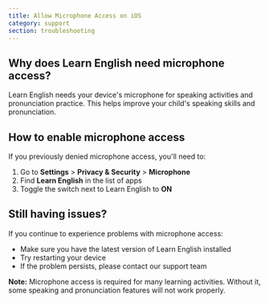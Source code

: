 ```yaml
---
title: Allow Microphone Access on iOS
category: support 
section: troubleshooting
---
```

## Why does Learn English need microphone access?

Learn English needs your device's microphone for speaking activities and pronunciation practice. This helps improve your child's speaking skills and pronunciation.

## How to enable microphone access

If you previously denied microphone access, you'll need to:

1. Go to **Settings** > **Privacy & Security** > **Microphone**
2. Find **Learn English** in the list of apps
3. Toggle the switch next to Learn English to **ON**

## Still having issues?

If you continue to experience problems with microphone access:

* Make sure you have the latest version of Learn English installed
* Try restarting your device
* If the problem persists, please contact our support team

**Note:** Microphone access is required for many learning activities. Without it, some speaking and pronunciation features will not work properly.